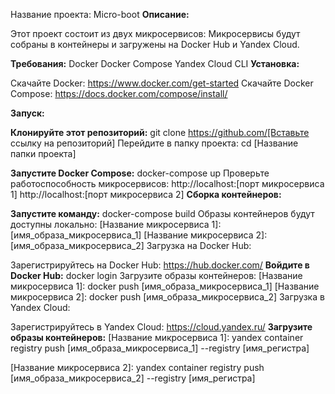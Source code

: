 Название проекта: Micro-boot
**Описание:**

Этот проект состоит из двух микросервисов:
Микросервисы будут собраны в контейнеры и загружены на Docker Hub и Yandex Cloud.

**Требования:**
Docker
Docker Compose
Yandex Cloud CLI
**Установка:**

Скачайте Docker: https://www.docker.com/get-started
Скачайте Docker Compose: https://docs.docker.com/compose/install/

**Запуск:**

**Клонируйте этот репозиторий:**
git clone https://github.com/[Вставьте ссылку на репозиторий]
Перейдите в папку проекта:
cd [Название папки проекта]


**Запустите Docker Compose:**
docker-compose up
Проверьте работоспособность микросервисов:
http://localhost:[порт микросервиса 1]
http://localhost:[порт микросервиса 2]
**Сборка контейнеров:**

**Запустите команду:**
docker-compose build
Образы контейнеров будут доступны локально:
[Название микросервиса 1]: [имя_образа_микросервиса_1]
[Название микросервиса 2]: [имя_образа_микросервиса_2]
Загрузка на Docker Hub:

Зарегистрируйтесь на Docker Hub: https://hub.docker.com/
**Войдите в Docker Hub:**
docker login
Загрузите образы контейнеров:
[Название микросервиса 1]:
docker push [имя_образа_микросервиса_1]
[Название микросервиса 2]:
docker push [имя_образа_микросервиса_2]
Загрузка в Yandex Cloud:

Зарегистрируйтесь в Yandex Cloud: https://cloud.yandex.ru/
**Загрузите образы контейнеров:**
[Название микросервиса 1]:
yandex container registry push [имя_образа_микросервиса_1] --registry [имя_регистра]

[Название микросервиса 2]:
yandex container registry push [имя_образа_микросервиса_2] --registry [имя_регистра]
